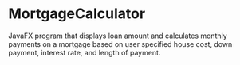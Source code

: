 # MortgageCalculator
JavaFX program that displays loan amount and calculates monthly payments on a mortgage based on user specified house cost, down payment, interest rate, and length of payment.
